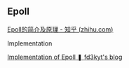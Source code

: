## 	Epoll

[Epoll的简介及原理 - 知乎 (zhihu.com)](https://zhuanlan.zhihu.com/p/56486633?msclkid=662dfc0ed10311ec9c51a522bf57c336)

Implementation

[Implementation of Epoll ❚ fd3kyt's blog](https://fd3kyt.github.io/posts/implementation-of-epoll/?msclkid=e7f31d43d10611ecbdfd306cfcf750bd)
